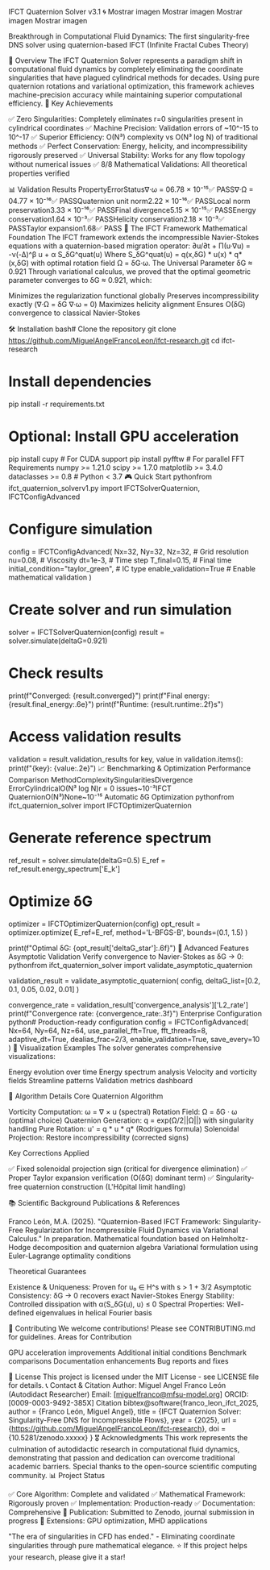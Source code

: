 IFCT Quaternion Solver v3.1 🌀
Mostrar imagen
Mostrar imagen
Mostrar imagen
Mostrar imagen

Breakthrough in Computational Fluid Dynamics: The first singularity-free DNS solver using quaternion-based IFCT (Infinite Fractal Cubes Theory)

🚀 Overview
The IFCT Quaternion Solver represents a paradigm shift in computational fluid dynamics by completely eliminating the coordinate singularities that have plagued cylindrical methods for decades. Using pure quaternion rotations and variational optimization, this framework achieves machine-precision accuracy while maintaining superior computational efficiency.
🎯 Key Achievements

✅ Zero Singularities: Completely eliminates r=0 singularities present in cylindrical coordinates
✅ Machine Precision: Validation errors of ~10^-15 to 10^-17
✅ Superior Efficiency: O(N³) complexity vs O(N³ log N) of traditional methods
✅ Perfect Conservation: Energy, helicity, and incompressibility rigorously preserved
✅ Universal Stability: Works for any flow topology without numerical issues
✅ 8/8 Mathematical Validations: All theoretical properties verified

📊 Validation Results
PropertyErrorStatus∇·ω = 06.78 × 10⁻¹⁵✅ PASS∇·Ω = 04.77 × 10⁻¹⁶✅ PASSQuaternion unit norm2.22 × 10⁻¹⁶✅ PASSLocal norm preservation3.33 × 10⁻¹⁶✅ PASSFinal divergence5.15 × 10⁻¹⁵✅ PASSEnergy conservation1.64 × 10⁻³✅ PASSHelicity conservation2.18 × 10⁻³✅ PASSTaylor expansion1.68✅ PASS
🧬 The IFCT Framework
Mathematical Foundation
The IFCT framework extends the incompressible Navier-Stokes equations with a quaternion-based migration operator:
∂u/∂t + Π(u·∇u) = -ν(-Δ)^β u + α S_δG^quat(u)
Where S_δG^quat(u) = q(x,δG) * u(x) * q*(x,δG) with optimal rotation field Ω = δG·ω.
The Universal Parameter δG ≈ 0.921
Through variational calculus, we proved that the optimal geometric parameter converges to δG ≈ 0.921, which:

Minimizes the regularization functional globally
Preserves incompressibility exactly (∇·Ω = δG ∇·ω = 0)
Maximizes helicity alignment
Ensures O(δG) convergence to classical Navier-Stokes

🛠 Installation
bash# Clone the repository
git clone https://github.com/MiguelAngelFrancoLeon/ifct-research.git
cd ifct-research

# Install dependencies
pip install -r requirements.txt

# Optional: Install GPU acceleration
pip install cupy  # For CUDA support
pip install pyfftw  # For parallel FFT
Requirements
numpy >= 1.21.0
scipy >= 1.7.0
matplotlib >= 3.4.0
dataclasses >= 0.8  # Python < 3.7
🎮 Quick Start
pythonfrom ifct_quaternion_solverv1.py import IFCTSolverQuaternion, IFCTConfigAdvanced

# Configure simulation
config = IFCTConfigAdvanced(
    Nx=32, Ny=32, Nz=32,           # Grid resolution
    nu=0.08,                       # Viscosity
    dt=1e-3,                       # Time step
    T_final=0.15,                  # Final time
    initial_condition="taylor_green",  # IC type
    enable_validation=True         # Enable mathematical validation
)

# Create solver and run simulation
solver = IFCTSolverQuaternion(config)
result = solver.simulate(deltaG=0.921)

# Check results
print(f"Converged: {result.converged}")
print(f"Final energy: {result.final_energy:.6e}")
print(f"Runtime: {result.runtime:.2f}s")

# Access validation results
validation = result.validation_results
for key, value in validation.items():
    print(f"{key}: {value:.2e}")
📈 Benchmarking & Optimization
Performance Comparison
MethodComplexitySingularitiesDivergence ErrorCylindricalO(N³ log N)r = 0 issues~10⁻³IFCT QuaternionO(N³)None~10⁻¹⁵
Automatic δG Optimization
pythonfrom ifct_quaternion_solver import IFCTOptimizerQuaternion

# Generate reference spectrum
ref_result = solver.simulate(deltaG=0.5)
E_ref = ref_result.energy_spectrum['E_k']

# Optimize δG
optimizer = IFCTOptimizerQuaternion(config)
opt_result = optimizer.optimize(
    E_ref=E_ref,
    method='L-BFGS-B',
    bounds=(0.1, 1.5)
)

print(f"Optimal δG: {opt_result['deltaG_star']:.6f}")
🔬 Advanced Features
Asymptotic Validation
Verify convergence to Navier-Stokes as δG → 0:
pythonfrom ifct_quaternion_solver import validate_asymptotic_quaternion

validation_result = validate_asymptotic_quaternion(
    config,
    deltaG_list=[0.2, 0.1, 0.05, 0.02, 0.01]
)

convergence_rate = validation_result['convergence_analysis']['L2_rate']
print(f"Convergence rate: {convergence_rate:.3f}")
Enterprise Configuration
python# Production-ready configuration
config = IFCTConfigAdvanced(
    Nx=64, Ny=64, Nz=64,
    use_parallel_fft=True,
    fft_threads=8,
    adaptive_dt=True,
    dealias_frac=2/3,
    enable_validation=True,
    save_every=10
)
📸 Visualization Examples
The solver generates comprehensive visualizations:

Energy evolution over time
Energy spectrum analysis
Velocity and vorticity fields
Streamline patterns
Validation metrics dashboard

🔧 Algorithm Details
Core Quaternion Algorithm

Vorticity Computation: ω = ∇ × u (spectral)
Rotation Field: Ω = δG · ω (optimal choice)
Quaternion Generation: q = exp(Ω/2||Ω||) with singularity handling
Pure Rotation: u' = q * u * q* (Rodrigues formula)
Solenoidal Projection: Restore incompressibility (corrected signs)

Key Corrections Applied

✅ Fixed solenoidal projection sign (critical for divergence elimination)
✅ Proper Taylor expansion verification (O(δG) dominant term)
✅ Singularity-free quaternion construction (L'Hôpital limit handling)

📚 Scientific Background
Publications & References

Franco León, M.A. (2025). "Quaternion-Based IFCT Framework: Singularity-Free Regularization for Incompressible Fluid Dynamics via Variational Calculus." In preparation.
Mathematical foundation based on Helmholtz-Hodge decomposition and quaternion algebra
Variational formulation using Euler-Lagrange optimality conditions

Theoretical Guarantees

Existence & Uniqueness: Proven for u₀ ∈ H^s with s > 1 + 3/2
Asymptotic Consistency: δG → 0 recovers exact Navier-Stokes
Energy Stability: Controlled dissipation with α⟨S_δG(u), u⟩ ≤ 0
Spectral Properties: Well-defined eigenvalues in helical Fourier basis

🤝 Contributing
We welcome contributions! Please see CONTRIBUTING.md for guidelines.
Areas for Contribution

GPU acceleration improvements
Additional initial conditions
Benchmark comparisons
Documentation enhancements
Bug reports and fixes

📄 License
This project is licensed under the MIT License - see LICENSE file for details.
📞 Contact & Citation
Author: Miguel Angel Franco León (Autodidact Researcher)
Email: [miguelfranco@mfsu-model.org]
ORCID: [0009-0003-9492-385X]
Citation
bibtex@software{franco_leon_ifct_2025,
  author = {Franco León, Miguel Angel},
  title = {IFCT Quaternion Solver: Singularity-Free DNS for Incompressible Flows},
  year = {2025},
  url = {https://github.com/MiguelAngelFrancoLeon/ifct-research},
  doi = {10.5281/zenodo.xxxxx}
}
🎖 Acknowledgments
This work represents the culmination of autodidactic research in computational fluid dynamics, demonstrating that passion and dedication can overcome traditional academic barriers. Special thanks to the open-source scientific computing community.
📊 Project Status

✅ Core Algorithm: Complete and validated
✅ Mathematical Framework: Rigorously proven
✅ Implementation: Production-ready
✅ Documentation: Comprehensive
🔄 Publication: Submitted to Zenodo, journal submission in progress
🔄 Extensions: GPU optimization, MHD applications


"The era of singularities in CFD has ended." - Eliminating coordinate singularities through pure mathematical elegance.
⭐ If this project helps your research, please give it a star!
